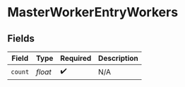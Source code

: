 # MasterWorkerEntryWorkers


## Fields

| Field              | Type               | Required           | Description        |
| ------------------ | ------------------ | ------------------ | ------------------ |
| `count`            | *float*            | :heavy_check_mark: | N/A                |